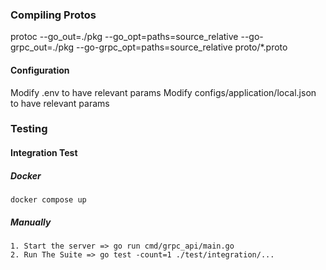 ### Compiling Protos

protoc --go_out=./pkg --go_opt=paths=source_relative --go-grpc_out=./pkg --go-grpc_opt=paths=source_relative proto/*.proto

#### Configuration

Modify .env to have relevant params
Modify configs/application/local.json to have relevant params


### Testing

#### Integration Test

##### Docker
```
docker compose up
```

##### Manually
```
1. Start the server => go run cmd/grpc_api/main.go
2. Run The Suite => go test -count=1 ./test/integration/...
```